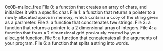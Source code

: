 0x0B-malloc_free
File 0: a function that creates an array of chars,
and initializes it with a specific char.
File 1: a function that returns a pointer to a newly allocated
space in memory, which contains a copy of the string given as a parameter.
File 2: a function that concatenates two strings.
File 3: a function that returns a pointer to a 2 dimensional array of integers.
File 4: a function that frees a 2 dimensional grid previously created
by your alloc_grid function.
File 5: a function that concatenates all the arguments of your program.
File 6:  a function that splits a string into words.
